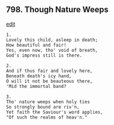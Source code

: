 
## 798.  Though Nature Weeps
[edit](https://docs.google.com/document/d/1D0wJT4Wr6ufN80tMyIZLaOfWQ_zka_w_/edit?mode=html)



    1.
    Lovely this child, asleep in death;
    How beautiful and fair!
    Yes, even now, tho' void of breath,
    God's impress still is there.

    2.
    And if thus fair and lovely here,
    Beneath death's icy hand,
    O will it not be beauteous there,
    'Mid the immortal band?

    3.
    Tho' nature weeps when holy ties
    So strongly bound are riv'n,
    Yet faith the Saviour's word applies,
    "Of such the realms of heav'n."
